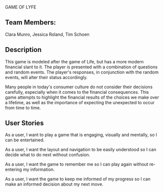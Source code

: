 GAME OF LYFE

## Team Members: 
Clara Munro, Jessica Roland, Tim Schoen

## Description
This game is modeled after the game of Life, but has a more modern financial slant to it. The player is presented with a combination of questions and random events. The player's responses, in conjunction with the random events, will alter their status accordingly.

Many people in today's consumer culture do not consider their decisions carefully, especially when it comes to the financial consequences. This game attempts to highlight the financial results of the choices we make over a lifetime, as well as the importance of expecting the unexpected to occur from time to time.

## User Stories
As a user, I want to play a game that is engaging, visually and mentally, so I can be entertained.

As a user, I want the layout and navigation to be easily understood so I can decide what to do next without confusion.

As a user, I want the game to remember me so I can play again without re-entering my information.

As a user, I want the game to keep me informed of my progress so I can make an informed decision about my next move.